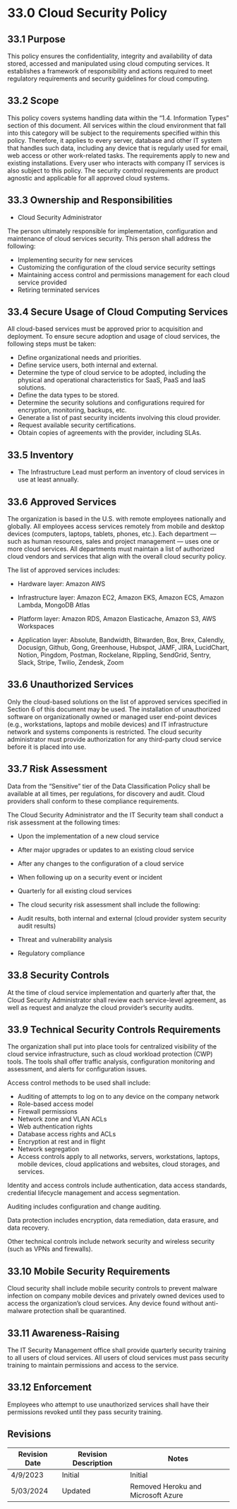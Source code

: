 # 33.0 Cloud Security Policy 

## 33.1 Purpose

This policy ensures the confidentiality, integrity and availability of data stored, accessed and manipulated using cloud computing services. It establishes a framework of responsibility and actions required to meet regulatory requirements and security guidelines for cloud computing.

## 33.2 Scope

This policy covers systems handling data within the “1.4. Information Types” section of this document. All services within the cloud environment that fall into this category will be subject to the requirements specified within this policy. Therefore, it applies to every server, database and other IT system that handles such data, including any device that is regularly used for email, web access or other work-related tasks. The requirements apply to new and existing installations. Every user who interacts with company IT services is also subject to this policy. The security control requirements are product agnostic and applicable for all approved cloud systems.

## 33.3 Ownership and Responsibilities

- Cloud Security Administrator

The person ultimately responsible for implementation, configuration and maintenance of cloud services security. This person shall address the following:

- Implementing security for new services
- Customizing the configuration of the cloud service security settings
- Maintaining access control and permissions management for each cloud service provided
- Retiring terminated services

## 33.4 Secure Usage of Cloud Computing Services

All cloud-based services must be approved prior to acquisition and deployment. To ensure secure adoption and usage of cloud services, the following steps must be taken:

- Define organizational needs and priorities.
- Define service users, both internal and external.
- Determine the type of cloud service to be adopted, including the physical and operational characteristics for SaaS, PaaS and IaaS solutions.
- Define the data types to be stored.
- Determine the security solutions and configurations required for encryption, monitoring, backups, etc.
- Generate a list of past security incidents involving this cloud provider.
- Request available security certifications.
- Obtain copies of agreements with the provider, including SLAs.

## 33.5 Inventory

- The Infrastructure Lead must perform an inventory of cloud services in use at least annually.
 
## 33.6 Approved Services

The organization is based in the U.S. with remote employees nationally and globally. All employees access services remotely from mobile and desktop devices (computers, laptops, tablets, phones, etc.). Each department — such as human resources, sales and project management — uses one or more cloud services. All departments must maintain a list of authorized cloud vendors and services that align with the overall cloud security policy.

The list of approved services includes: 

- Hardware layer: Amazon AWS

- Infrastructure layer: Amazon EC2, Amazon EKS, Amazon ECS, Amazon Lambda, MongoDB Atlas

- Platform layer: Amazon RDS, Amazon Elasticache, Amazon S3, AWS Workspaces

- Application layer: Absolute, Bandwidth, Bitwarden, Box, Brex, Calendly, Docusign, Github, Gong, Greenhouse, Hubspot, JAMF, JIRA, LucidChart, Notion, Pingdom, Postman, Rockelane, Rippling, SendGrid, Sentry, Slack, Stripe, Twilio, Zendesk, Zoom

## 33.6 Unauthorized Services

Only the cloud-based solutions on the list of approved services specified in Section 6 of this document may be used. The installation of unauthorized software on organizationally owned or managed user end-point devices (e.g., workstations, laptops and mobile devices) and IT infrastructure network and systems components is restricted. The cloud security administrator must provide authorization for any third-party cloud service before it is placed into use. 

## 33.7 Risk Assessment

Data from the “Sensitive” tier of the Data Classification Policy shall be available at all times, per regulations, for discovery and audit. Cloud providers shall conform to these compliance requirements.

The Cloud Security Administrator and the IT Security team shall conduct a risk assessment at the following times:

- Upon the implementation of a new cloud service
- After major upgrades or updates to an existing cloud service
- After any changes to the configuration of a cloud service
- When following up on a security event or incident
- Quarterly for all existing cloud services
- The cloud security risk assessment shall include the following:

- Audit results, both internal and external (cloud provider system security audit results)
- Threat and vulnerability analysis
- Regulatory compliance

## 33.8 Security Controls

At the time of cloud service implementation and quarterly after that, the Cloud Security Administrator shall review each service-level agreement, as well as request and analyze the cloud provider’s security audits.

## 33.9 Technical Security Controls Requirements

The organization shall put into place tools for centralized visibility of the cloud service infrastructure, such as cloud workload protection (CWP) tools. The tools shall offer traffic analysis, configuration monitoring and assessment, and alerts for configuration issues.

Access control methods to be used shall include:

- Auditing of attempts to log on to any device on the company network
- Role-based access model
- Firewall permissions
- Network zone and VLAN ACLs
- Web authentication rights
- Database access rights and ACLs
- Encryption at rest and in flight
- Network segregation
- Access controls apply to all networks, servers, workstations, laptops, mobile devices, cloud applications and websites, cloud storages, and services.

Identity and access controls include authentication, data access standards, credential lifecycle management and access segmentation.

Auditing includes configuration and change auditing. 

Data protection includes encryption, data remediation, data erasure, and data recovery.

Other technical controls include network security and wireless security (such as VPNs and firewalls).

## 33.10 Mobile Security Requirements

Cloud security shall include mobile security controls to prevent malware infection on company mobile devices and privately owned devices used to access the organization’s cloud services. Any device found without anti-malware protection shall be quarantined.

## 33.11 Awareness-Raising

The IT Security Management office shall provide quarterly security training to all users of cloud services. All users of cloud services must pass security training to maintain permissions and access to the service.

## 33.12 Enforcement

Employees who attempt to use unauthorized services shall have their permissions revoked until they pass security training.

## Revisions

| Revision Date | Revision Description        | Notes               |
| --------------| --------------------------- | ------------------- |
| 4/9/2023      | Initial                     | Initial             |
| 5/03/2024     | Updated                     | Removed Heroku and Microsoft Azure             |